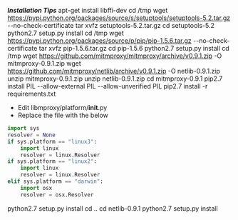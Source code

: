 ***Installation Tips***
apt-get install libffi-dev
cd /tmp
wget https://pypi.python.org/packages/source/s/setuptools/setuptools-5.2.tar.gz --no-check-certificate
tar xvfz setuptools-5.2.tar.gz
cd setuptools-5.2
python2.7 setup.py install
cd /tmp
wget https://pypi.python.org/packages/source/p/pip/pip-1.5.6.tar.gz --no-check-certificate
tar xvfz pip-1.5.6.tar.gz
cd pip-1.5.6
python2.7 setup.py  install
cd /tmp
wget https://github.com/mitmproxy/mitmproxy/archive/v0.9.1.zip -O mitmproxy-0.9.1.zip
wget https://github.com/mitmproxy/netlib/archive/v0.9.1.zip -O netlib-0.9.1.zip
unzip mitmproxy-0.9.1.zip
unzip netlib-0.9.1.zip
cd  mitmproxy-0.9.1
pip2.7 install PIL --allow-external PIL --allow-unverified PIL
pip2.7 install -r requirements.txt

- Edit libmproxy/platform/__init__.py 
- Replace the file with the below
```python
import sys
resolver = None
if sys.platform == "linux3":
    import linux
    resolver = linux.Resolver
if sys.platform == "linux2":
    import linux
    resolver = linux.Resolver
elif sys.platform == "darwin":
    import osx
    resolver = osx.Resolver
```
python2.7 setup.py install 
cd ..
cd netlib-0.9.1
python2.7 setup.py install 
